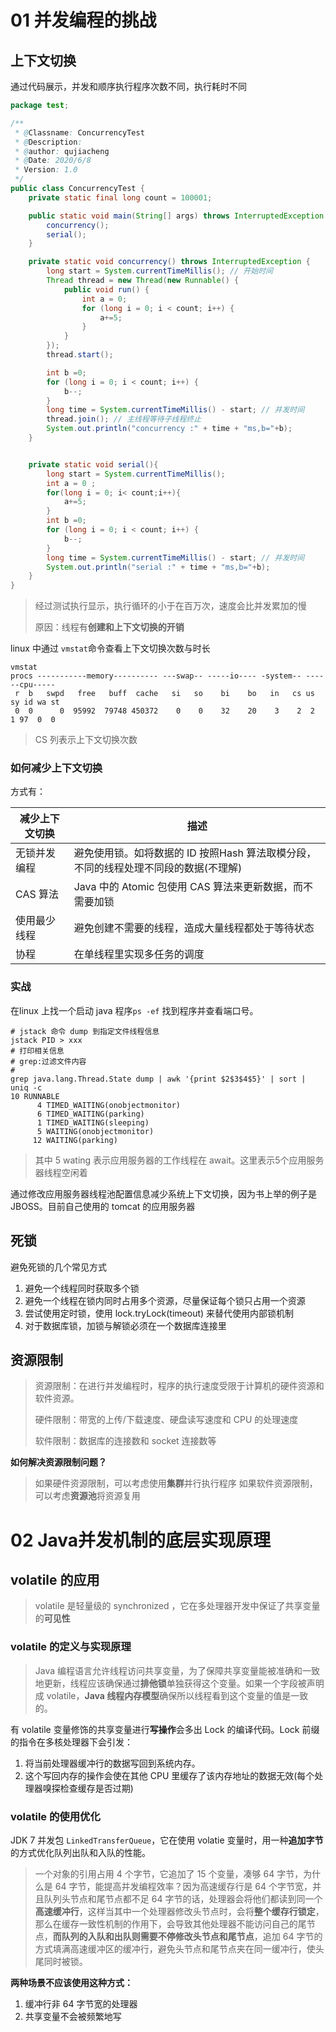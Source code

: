 # 01 并发编程的挑战



## 上下文切换

通过代码展示，并发和顺序执行程序次数不同，执行耗时不同

```java
package test;

/**
 * @Classname: ConcurrencyTest
 * @Description:
 * @author: qujiacheng
 * @Date: 2020/6/8
 * Version: 1.0
 */
public class ConcurrencyTest {
    private static final long count = 100001;

    public static void main(String[] args) throws InterruptedException {
        concurrency();
        serial();
    }

    private static void concurrency() throws InterruptedException {
        long start = System.currentTimeMillis(); // 开始时间
        Thread thread = new Thread(new Runnable() {
            public void run() {
                int a = 0;
                for (long i = 0; i < count; i++) {
                    a+=5;
                }
            }
        });
        thread.start();

        int b =0;
        for (long i = 0; i < count; i++) {
            b--;
        }
        long time = System.currentTimeMillis() - start; // 并发时间
        thread.join(); // 主线程等待子线程终止
        System.out.println("concurrency :" + time + "ms,b="+b);
    }


    private static void serial(){
        long start = System.currentTimeMillis();
        int a = 0 ;
        for(long i = 0; i< count;i++){
            a+=5;
        }
        int b =0;
        for (long i = 0; i < count; i++) {
            b--;
        }
        long time = System.currentTimeMillis() - start; // 并发时间
        System.out.println("serial :" + time + "ms,b="+b);
    }
}

```

> 经过测试执行显示，执行循环的小于在百万次，速度会比并发累加的慢
>
> 原因：线程有**创建和上下文切换的开销**



linux 中通过 `vmstat`命令查看上下文切换次数与时长

```shell
vmstat
procs -----------memory---------- ---swap-- -----io---- -system-- ------cpu-----
 r  b   swpd   free   buff  cache   si   so    bi    bo   in   cs us sy id wa st
 0  0      0  95992  79748 450372    0    0    32    20    3    2  2  1 97  0  0
```

> CS 列表示上下文切换次数



### 如何减少上下文切换

方式有：

| 减少上下文切换 | 描述                                                         |
| -------------- | ------------------------------------------------------------ |
| 无锁并发编程   | 避免使用锁。如将数据的 ID 按照Hash 算法取模分段，不同的线程处理不同段的数据(不理解) |
| CAS 算法       | Java 中的 Atomic 包使用 CAS 算法来更新数据，而不需要加锁     |
| 使用最少线程   | 避免创建不需要的线程，造成大量线程都处于等待状态             |
| 协程           | 在单线程里实现多任务的调度                                   |

### 实战

在linux 上找一个启动 java 程序`ps -ef` 找到程序并查看端口号。

```shell
# jstack 命令 dump 到指定文件线程信息
jstack PID > xxx
# 打印相关信息 
# grep:过滤文件内容
# 
grep java.lang.Thread.State dump | awk '{print $2$3$4$5}' | sort | uniq -c
10 RUNNABLE
      4 TIMED_WAITING(onobjectmonitor)
      6 TIMED_WAITING(parking)
      1 TIMED_WAITING(sleeping)
      5 WAITING(onobjectmonitor)
     12 WAITING(parking)
```

> 其中 5 wating 表示应用服务器的工作线程在 await。这里表示5个应用服务器线程空闲着

通过修改应用服务器线程池配置信息减少系统上下文切换，因为书上举的例子是 JBOSS。目前自己使用的 tomcat 的应用服务器



## 死锁



避免死锁的几个常见方式

1. 避免一个线程同时获取多个锁
2. 避免一个线程在锁内同时占用多个资源，尽量保证每个锁只占用一个资源
3. 尝试使用定时锁，使用 lock.tryLock(timeout) 来替代使用内部锁机制
4. 对于数据库锁，加锁与解锁必须在一个数据库连接里



## 资源限制

> 资源限制：在进行并发编程时，程序的执行速度受限于计算机的硬件资源和软件资源。
>
> 硬件限制：带宽的上传/下载速度、硬盘读写速度和 CPU 的处理速度
>
> 软件限制：数据库的连接数和 socket 连接数等



**如何解决资源限制问题？**

> 如果硬件资源限制，可以考虑使用**集群**并行执行程序
> 如果软件资源限制，可以考虑**资源池**将资源复用



# 02 Java并发机制的底层实现原理

## volatile 的应用

> volatile 是轻量级的 synchronized ，它在多处理器开发中保证了共享变量的**可见性**



### volatile 的定义与实现原理

> Java 编程语言允许线程访问共享变量，为了保障共享变量能被准确和一致地更新，线程应该确保通过**排他锁**单独获得这个变量。如果一个字段被声明成 volatile，**Java 线程内存模型**确保所以线程看到这个变量的值是一致的。



有 volatile 变量修饰的共享变量进行**写操作**会多出 Lock 的编译代码。Lock 前缀的指令在多核处理器下会引发：

1. 将当前处理器缓冲行的数据写回到系统内存。
2. 这个写回内存的操作会使在其他 CPU 里缓存了该内存地址的数据无效(每个处理器嗅探检查缓存是否过期)

### volatile 的使用优化

JDK 7 并发包 `LinkedTransferQueue`，它在使用 volatie 变量时，用一种**追加字节**的方式优化队列出队和入队的性能。

> 一个对象的引用占用 4 个字节，它追加了 15 个变量，凑够 64 字节，为什么是 64 字节，能提高并发编程效率？因为高速缓存行是 64 个字节宽，并且队列头节点和尾节点都不足 64 字节的话，处理器会将他们都读到同一个**高速缓冲行**，这样当其中一个处理器修改头节点时，会将**整个缓存行锁定**，那么在缓存一致性机制的作用下，会导致其他处理器不能访问自己的尾节点，**而队列的入队和出队则需要不停修改头节点和尾节点**，追加 64 字节的方式填满高速缓冲区的缓冲行，避免头节点和尾节点夹在同一缓冲行，使头尾同时被锁。

**两种场景不应该使用这种方式：**

1. 缓冲行非 64 字节宽的处理器
2. 共享变量不会被频繁地写